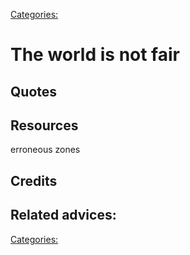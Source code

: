 [Categories:](../Categories/index.md)
# The world is not fair


## Quotes

## Resources

erroneous zones
## Credits

## Related advices:


[Categories:](../Categories/index.md)